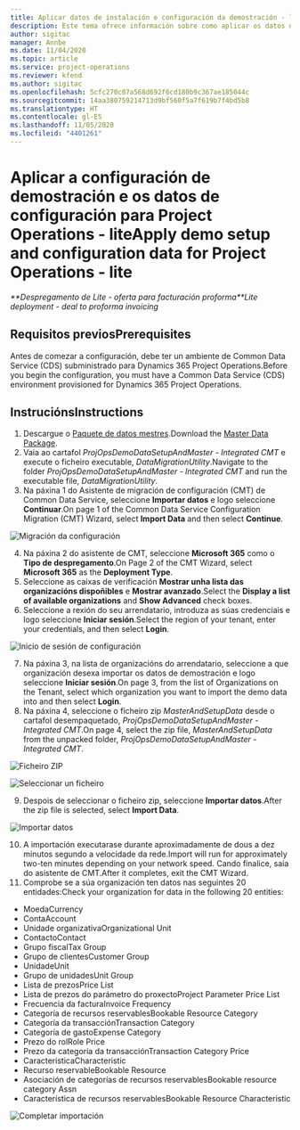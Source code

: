 ```yaml
---
title: Aplicar datos de instalación e configuración da demostración - lite
description: Este tema ofrece información sobre como aplicar os datos de instalación e configuración da demostración para Project Operations.
author: sigitac
manager: Annbe
ms.date: 11/04/2020
ms.topic: article
ms.service: project-operations
ms.reviewer: kfend
ms.author: sigitac
ms.openlocfilehash: 5cfc270c07a568d692f6cd180b9c367ae185044c
ms.sourcegitcommit: 14aa380759214713d9bf560f5a7f619b7f4bd5b8
ms.translationtype: HT
ms.contentlocale: gl-ES
ms.lasthandoff: 11/05/2020
ms.locfileid: "4401261"
---
```

# <a name="apply-demo-setup-and-configuration-data-for-project-operations---lite"></a><span data-ttu-id="3467e-103">Aplicar a configuración de demostración e os datos de configuración para Project Operations - lite</span><span class="sxs-lookup"><span data-stu-id="3467e-103">Apply demo setup and configuration data for Project Operations - lite</span></span> 

<span data-ttu-id="3467e-104">_\*\*Despregamento de Lite - oferta para facturación proforma_</span><span class="sxs-lookup"><span data-stu-id="3467e-104">_\*\*Lite deployment - deal to proforma invoicing_</span></span>

## <a name="prerequisites"></a><span data-ttu-id="3467e-105">Requisitos previos</span><span class="sxs-lookup"><span data-stu-id="3467e-105">Prerequisites</span></span>

<span data-ttu-id="3467e-106">Antes de comezar a configuración, debe ter un ambiente de Common Data Service (CDS) subministrado para Dynamics 365 Project Operations.</span><span class="sxs-lookup"><span data-stu-id="3467e-106">Before you begin the configuration, you must have a Common Data Service (CDS) environment provisioned for Dynamics 365 Project Operations.</span></span>


## <a name="instructions"></a><span data-ttu-id="3467e-107">Instrucións</span><span class="sxs-lookup"><span data-stu-id="3467e-107">Instructions</span></span>

1. <span data-ttu-id="3467e-108">Descargue o [Paquete de datos mestres](https://download.microsoft.com/download/3/4/1/341bf279-a64f-4baa-af31-ce624859b518/ProjOpsSampleSetupData%20-%20CE%20only%20CMT.zip).</span><span class="sxs-lookup"><span data-stu-id="3467e-108">Download the [Master Data Package](https://download.microsoft.com/download/3/4/1/341bf279-a64f-4baa-af31-ce624859b518/ProjOpsSampleSetupData%20-%20CE%20only%20CMT.zip).</span></span> 
2. <span data-ttu-id="3467e-109">Vaia ao cartafol *ProjOpsDemoDataSetupAndMaster - Integrated CMT* e execute o ficheiro executable, *DataMigrationUtility*.</span><span class="sxs-lookup"><span data-stu-id="3467e-109">Navigate to the folder *ProjOpsDemoDataSetupAndMaster - Integrated CMT* and run the executable file, *DataMigrationUtility*.</span></span>
3. <span data-ttu-id="3467e-110">Na páxina 1 do Asistente de migración de configuración (CMT) de Common Data Service, seleccione **Importar datos** e logo seleccione **Continuar**.</span><span class="sxs-lookup"><span data-stu-id="3467e-110">On page 1 of the Common Data Service Configuration Migration (CMT) Wizard, select **Import Data** and then select **Continue**.</span></span>

![Migración da configuración](./media/1ConfigurationMigration.png)

4. <span data-ttu-id="3467e-112">Na páxina 2 do asistente de CMT, seleccione **Microsoft 365** como o **Tipo de despregamento**.</span><span class="sxs-lookup"><span data-stu-id="3467e-112">On Page 2 of the CMT Wizard, select **Microsoft 365** as the **Deployment Type**.</span></span>
5. <span data-ttu-id="3467e-113">Seleccione as caixas de verificación **Mostrar unha lista das organizacións dispoñibles** e **Mostrar avanzado**.</span><span class="sxs-lookup"><span data-stu-id="3467e-113">Select the **Display a list of available organizations** and **Show Advanced** check boxes.</span></span>
6. <span data-ttu-id="3467e-114">Seleccione a rexión do seu arrendatario, introduza as súas credenciais e logo seleccione **Iniciar sesión**.</span><span class="sxs-lookup"><span data-stu-id="3467e-114">Select the region of your tenant, enter your credentials, and then select **Login**.</span></span>

![Inicio de sesión de configuración](./media/2ConfigurationSignin.png)

7. <span data-ttu-id="3467e-116">Na páxina 3, na lista de organizacións do arrendatario, seleccione a que organización desexa importar os datos de demostración e logo seleccione **Iniciar sesión**.</span><span class="sxs-lookup"><span data-stu-id="3467e-116">On page 3, from the list of Organizations on the Tenant, select which organization you want to import the demo data into and then select **Login**.</span></span>
8. <span data-ttu-id="3467e-117">Na páxina 4, seleccione o ficheiro zip *MasterAndSetupData* desde o cartafol desempaquetado, *ProjOpsDemoDataSetupAndMaster - Integrated CMT*.</span><span class="sxs-lookup"><span data-stu-id="3467e-117">On page 4, select the zip file, *MasterAndSetupData* from the unpacked folder, *ProjOpsDemoDataSetupAndMaster - Integrated CMT*.</span></span>

![Ficheiro ZIP](./media/3ZipFile.png)

![Seleccionar un ficheiro](./media/4SelectAFile.png)

9. <span data-ttu-id="3467e-120">Despois de seleccionar o ficheiro zip, seleccione **Importar datos**.</span><span class="sxs-lookup"><span data-stu-id="3467e-120">After the zip file is selected, select **Import Data**.</span></span>

![Importar datos](./media/5ImportData.png)

10. <span data-ttu-id="3467e-122">A importación executarase durante aproximadamente de dous a dez minutos segundo a velocidade da rede.</span><span class="sxs-lookup"><span data-stu-id="3467e-122">Import will run for approximately two-ten minutes depending on your network speed.</span></span> <span data-ttu-id="3467e-123">Cando finalice, saia do asistente de CMT.</span><span class="sxs-lookup"><span data-stu-id="3467e-123">After it completes, exit the CMT Wizard.</span></span> 
11. <span data-ttu-id="3467e-124">Comprobe se a súa organización ten datos nas seguintes 20 entidades:</span><span class="sxs-lookup"><span data-stu-id="3467e-124">Check your organization for data in the following 20 entities:</span></span>

-   <span data-ttu-id="3467e-125">Moeda</span><span class="sxs-lookup"><span data-stu-id="3467e-125">Currency</span></span>
-   <span data-ttu-id="3467e-126">Conta</span><span class="sxs-lookup"><span data-stu-id="3467e-126">Account</span></span>
-   <span data-ttu-id="3467e-127">Unidade organizativa</span><span class="sxs-lookup"><span data-stu-id="3467e-127">Organizational Unit</span></span>
-   <span data-ttu-id="3467e-128">Contacto</span><span class="sxs-lookup"><span data-stu-id="3467e-128">Contact</span></span>
-   <span data-ttu-id="3467e-129">Grupo fiscal</span><span class="sxs-lookup"><span data-stu-id="3467e-129">Tax Group</span></span>
-   <span data-ttu-id="3467e-130">Grupo de clientes</span><span class="sxs-lookup"><span data-stu-id="3467e-130">Customer Group</span></span>
-   <span data-ttu-id="3467e-131">Unidade</span><span class="sxs-lookup"><span data-stu-id="3467e-131">Unit</span></span>
-   <span data-ttu-id="3467e-132">Grupo de unidades</span><span class="sxs-lookup"><span data-stu-id="3467e-132">Unit Group</span></span>
-   <span data-ttu-id="3467e-133">Lista de prezos</span><span class="sxs-lookup"><span data-stu-id="3467e-133">Price List</span></span>
-   <span data-ttu-id="3467e-134">Lista de prezos do parámetro do proxecto</span><span class="sxs-lookup"><span data-stu-id="3467e-134">Project Parameter Price List</span></span> 
-   <span data-ttu-id="3467e-135">Frecuencia da factura</span><span class="sxs-lookup"><span data-stu-id="3467e-135">Invoice Frequency</span></span>
-   <span data-ttu-id="3467e-136">Categoría de recursos reservables</span><span class="sxs-lookup"><span data-stu-id="3467e-136">Bookable Resource Category</span></span>
-   <span data-ttu-id="3467e-137">Categoría da transacción</span><span class="sxs-lookup"><span data-stu-id="3467e-137">Transaction Category</span></span>
-   <span data-ttu-id="3467e-138">Categoría de gasto</span><span class="sxs-lookup"><span data-stu-id="3467e-138">Expense Category</span></span>
-   <span data-ttu-id="3467e-139">Prezo do rol</span><span class="sxs-lookup"><span data-stu-id="3467e-139">Role Price</span></span>
-   <span data-ttu-id="3467e-140">Prezo da categoría da transacción</span><span class="sxs-lookup"><span data-stu-id="3467e-140">Transaction Category Price</span></span>
-   <span data-ttu-id="3467e-141">Característica</span><span class="sxs-lookup"><span data-stu-id="3467e-141">Characteristic</span></span>
-   <span data-ttu-id="3467e-142">Recurso reservable</span><span class="sxs-lookup"><span data-stu-id="3467e-142">Bookable Resource</span></span>
-   <span data-ttu-id="3467e-143">Asociación de categorías de recursos reservables</span><span class="sxs-lookup"><span data-stu-id="3467e-143">Bookable resource category Assn</span></span>
-   <span data-ttu-id="3467e-144">Característica de recursos reservables</span><span class="sxs-lookup"><span data-stu-id="3467e-144">Bookable Resource Characteristic</span></span>

![Completar importación](./media/6CompleteImport.png)

